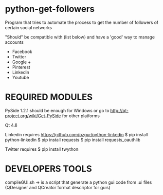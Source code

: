python-get-followers
====================

Program that tries to automate the process to get the number of followers of certain social networks

"Should" be compatible with (list below) and have a 'good' way to manage accounts
*   Facebook
*   Twitter
*   Google +
*   Pinterest
*   Linkedin
*   Youtube

REQUIRED MODULES
================

PySide 1.2.1 
	should be enough for Windows
	or
	go to http://qt-project.org/wiki/Get-PySide for other platforms

Qt 4.8

Linkedin requires
https://github.com/ozgur/python-linkedin
$ pip install python-linkedin
$ pip install requests
$ pip install requests_oauthlib

Twitter requires
$ pip install twython

DEVELOPERS TOOLS
================

compileGUI.sh -> is a script that generate a python gui code from .ui files (QDesigner and QCreator format descriptor for guis)

